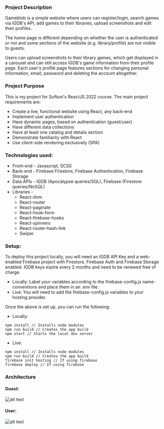 ### Project Description
Gameblob is a simple website where users can register/login, search games via IGDB's API, add games to their libraries, upload screenshots and edit their profiles.

The home page is different depending on whether the user is authenticated or not and some sections of the website (e.g. library/profile) are not visible to guests.

Users can upload screenshots to their library games, which get displayed in a carousel and can still access IGDB's game information from their profile page. Each user's profile page features sections for changing personal information, email, password and deleting the account altogether.

### Project Purpose
This is my project for Softuni's ReactJS 2022 course. The main project requirements are:
* Create a live, functional website using React, any back-end
* Implement user authentication
* Have dynamic pages, based on authentication (guest/user)
* Have different data collections
* Have at least one catalog and details section
* Demonstrate familiarity with React
* Use client-side rendering exclusively (SPA)

###  Technologies used:
* Front-end - Javascript, SCSS
* Back-end - Firebase Firestore, Firebase Authentication, Firebase Storage
* Data APIs - IGDB (Apocalypse queries/SQL), Firebase (Firestore queries/NoSQL)
* Libraries - 
	* React-dom
	* React-router
	* React-paginate
	* React-hook-form
	* React-firebase-hooks
	* React-spinners
	* React-router-hash-link
	* Swiper

### Setup:
To deploy this project locally, you will need an IGDB API Key and a web-enabled Firebase project with Firestore, Firebase Auth and Firebase Storage enabled. IGDB keys expire every 2 months and need to be renewed free of charge.
* Locally: Label your variables according to the firebase-config.js name-conventions and place them in an .env file. 
* Live: You will need to add the firebase-config.js variables to your hosting provider. 

Once the above is set up, you can run the following:
* Locally:
```
npm install // Installs node modules
npm run build // Creates the app build
npm start // Starts the local dev server
```
* Live:
```
npm install // Installs node modules
npm run build // Creates the app build
firebase init hosting // If using firebase
firebase deploy // If using firebase
```

### Architecture
#### Guest:
![alt text](https://github.com/EmilAvramov/react-defense-project/GuestArchitecture.png "Guest Architecture")
#### User:
![alt text](https://github.com/EmilAvramov/react-defense-project/UserArchitecture.png "User Architecure")
